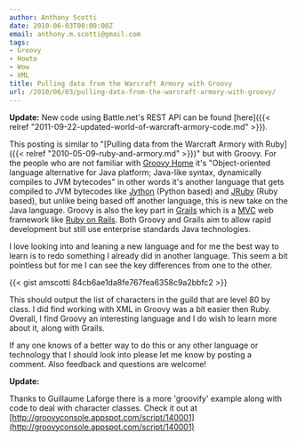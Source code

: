 ```yaml
---
author: Anthony Scotti
date: 2010-06-03T00:00:00Z
email: anthony.m.scotti@gmail.com
tags:
- Groovy
- Howto
- Wow
- XML
title: Pulling data from the Warcraft Armory with Groovy
url: /2010/06/03/pulling-data-from-the-warcraft-armory-with-groovy/
---
```


**Update:** New code using Battle.net's REST API can be found [here]({{< relref "2011-09-22-updated-world-of-warcraft-armory-code.md" >}}).

This posting is similar to "[Pulling data from the Warcraft Armory with Ruby]({{< relref "2010-05-09-ruby-and-armory.md" >}})" but with Groovy. For the people who are not familiar with [Groovy Home](http://groovy.codehaus.org) it's "Object-oriented language alternative for Java platform; Java-like syntax, dynamically compiles to JVM bytecodes" in other words it's another language that gets compiled to JVM bytecodes like [Jython](http://www.jython.org) (Python based) and [JRuby](http://jruby.org) (Ruby based), but unlike being based off another language, this is new take on the Java language. Groovy is also the key part in [Grails](http://www.grails.org) which is a [MVC](http://en.wikipedia.org/wiki/Model%E2%80%93view%E2%80%93controller) web framework like [Ruby on Rails](http://rubyonrails.org). Both Groovy and Grails aim to allow rapid development but still use enterprise standards Java technologies.

I love looking into and leaning a new language and for me the best way to learn is to redo something I already did in another language. This seem a bit pointless but for me I can see the key differences from one to the other.

{{< gist amscotti 84cb6ae1da8fe767fea6358c9a2bbfc2 >}}

This should output the list of characters in the guild that are level 80 by class. I did find working with XML in Groovy was a bit easier then Ruby. Overall, I find Groovy an interesting language and I do wish to learn more about it, along with Grails.


If any one knows of a better way to do this or any other language or technology that I should look into please let me know by posting a comment. Also feedback and questions are welcome!

**Update:**

Thanks to Guillaume Laforge there is a more 'groovify' example along with code to deal with character classes. Check it out at [http://groovyconsole.appspot.com/script/140001](http://groovyconsole.appspot.com/script/140001)
